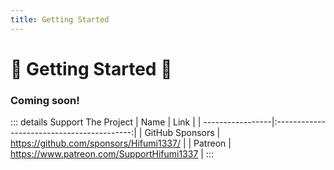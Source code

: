 ```yaml
---
title: Getting Started
---
```


# :crab: Getting Started :crab:

### Coming soon!

::: details Support The Project
| Name | Link |
| -----------------|:------------------------------------------:|
| GitHub Sponsors | https://github.com/sponsors/Hifumi1337/ |
| Patreon | https://www.patreon.com/SupportHifumi1337 |
:::
